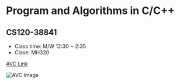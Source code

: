 # Program and Algorithms  in C/C++
## CS120-38841

- Class time: M/W 12:30 ~ 2:35
- Clase: MH320

[AVC Link](https://www.avc.edu/)

![AVC Image](https://www.avc.edu/themes/custom/antelopevc/logo.svg)
